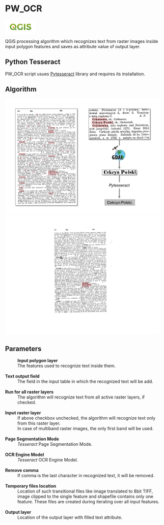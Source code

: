 
# PW_OCR

<img width="100" align="center" src="images\qgis-logo.png" alt="qgis"/>

QGIS processing algorithm which recognizes text from raster images inside input polygon features and saves as attribute value of output layer.

## Python Tesseract
PW_OCR script usues [Pytesseract](https://github.com/madmaze/pytesseract) library and requires its installation.

## Algorithm

![Schema](images/Schemat1.png "Schema")
![Schema](images/Schema1.gif "Schema")
## Parameters
<dd>
<b>Input polygon layer</b>
<dd>The features used to recognize text inside them.</dd> 
<br><b>Text output field</b>
<dd>The field in the input table in which the recognized text will be add.</dd> 
<br><b>Run for all raster layers</b>
<dd>The algorithm will recognize text from all active raster layers, if checked.</dd> 
<br><b>Input raster layer</b>
<dd>If above checkbox unchecked, the algorithm will recognize text only from this raster layer.
<br>In case of multiband raster images, the only first band will be used.</dd> 
<br><b>Page Segmentation Mode</b>
<dd><i>Tesseract</i> Page Segmentation Mode.</dd> 
<br><b>OCR Engine Model</b>
<dd><i>Tesseract</i> OCR Engine Model.</dd> 
<br><b>Remove comma</b>
<dd>If comma is the last character in recognized text, it will be removed.</dd> 
<br><b>Temporary files location</b>
<dd>Location of such transitional files like image translated to 8bit TIFF, image clipped to the single feature and shapefile contains only one feature. These files are created during iterating over all input features.</dd> 
<br><b>Output layer</b>
<dd>Location of the output layer with filled text attribute.</dd> 